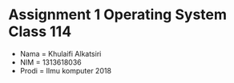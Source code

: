 # Assignment 1 Operating System Class 114

- Nama = Khulaifi Alkatsiri
- NIM = 1313618036
- Prodi = Ilmu komputer 2018
